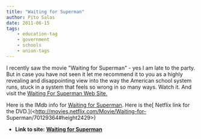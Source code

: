 ```yaml
---
title: "Waiting for Superman"
author: Pito Salas
date: 2011-06-15
tags:
    - education-tag
    - government
    - schools
    - union-tags
---
```




I recently saw the movie "Waiting for Superman" - yes I am late to the party.
But in case you have not seen it let me recommend it to you as a highly
revealing and disappointing view into the way the American school system runs,
stuck in a system that feels so wrong in so many ways. Watch it. And visit the
[Waiting For Superman Web Site.](<http://www.waitingforsuperman.com>)

Here is the IMdb info for [Waiting for
Superman](<http://www.imdb.com/title/tt1566648/>). Here is the[ Netflix link
for the DVD.](<http://movies.netflix.com/Movie/Waiting-for-
Superman/70129364#height2429>)


* **Link to site:** **[Waiting for Superman](None)**
